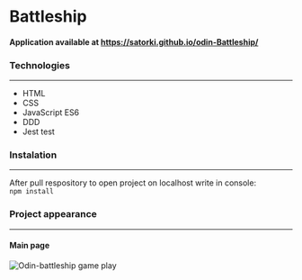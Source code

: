 # Battleship

#### Application available at https://satorki.github.io/odin-Battleship/

### Technologies

***

* HTML
* CSS
* JavaScript ES6
* DDD
* Jest test


### Instalation

***

After pull respository to open project on localhost write in console:  
```npm install```

### Project appearance

***

#### Main page  
![Odin-battleship game play](https://github.com/Satorki/odin-Battleship/assets/123560997/4c8b6e57-203e-48de-b4ef-a310e06bfe4)
  
